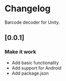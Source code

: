 # Changelog
Barcode decoder for Unity.

## [0.0.1]
### Make it work
- Add basic functionality
- Add support for Android
- Add package.json
